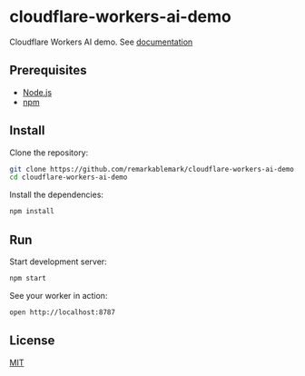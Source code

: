 # cloudflare-workers-ai-demo

Cloudflare Workers AI demo. See [documentation](https://developers.cloudflare.com/workers-ai/get-started/workers-wrangler/)

## Prerequisites

- [Node.js](https://nodejs.org/)
- [npm](https://www.npmjs.com/)

## Install

Clone the repository:

```sh
git clone https://github.com/remarkablemark/cloudflare-workers-ai-demo.git
cd cloudflare-workers-ai-demo
```

Install the dependencies:

```sh
npm install
```

## Run

Start development server:

```sh
npm start
```

See your worker in action:

```sh
open http://localhost:8787
```

## License

[MIT](LICENSE)

